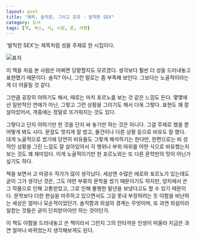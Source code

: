 ```yaml
---
layout: post
title: "쾌락, 솔직함, 그리고 은유 - 발칙한 SEX"
category: 도서
tags: [책, 섹스, 시, 시랑, 룬, 서평]
---
```


'발칙한 SEX'는 제목처럼 성을 주제로 한 시집이다.

![표지](https://lh3.googleusercontent.com/W8Ue-ngwd5a9rjSFI0n5lihJnRLnIattxhZcMJG_vInJh11jSJm5OhgH3CPsJEU2MR3oBrTbuxxtDA=s480)

이 책을 처음 본 사람은 어쩌면 당황할지도 모르겠다.
생각보다 훨씬 더 성을 드러내놓고 표현했기 때문이다.
솔직? 아니, 그런 말로는 좀 부족해 보인다.
그보다는 노골적이라는 게 더 어울릴 것 같다.

그만큼 굉장히 야하기도 해서,
때로는 마치 포르노를 보는 것 같은 느낌도 든다.
몇몇에선 일반적인 연애가 아닌, 그렇고 그런 상황을 그리기도 해서 더욱 그렇다.
표현도 꽤 잘 살아있어서,
개중에는 정말로 뜨거워지는 것도 있다.

그렇다고 단지 야하기만 한 것을 단지 싸 놓기만 하는 것은 아니다.
그걸 주제로 했을 뿐 어떻게 봐도 시다.
문장도 멋지게 잘 썼고,
물건이나 다른 상황 등으로 비유도 잘 했다.
대게 노골적으로 썼기에 당연히 비유들도 그렇게 해석하기는 한다만,
한편으로는 비 성적인 상황을 그린 느낌도 잘 살아있어서
각 행위나 부위 따위를 어떤 식으로 비유했는지 보는 것도 꽤 재미있다.
이게 노골적이기만 한 포르노와는 또 다른 문학만의 맛이 아닌가 싶기도 하다.

책을 보면서 고 마광수 작가가 많이 생각났다.
세상엔 수많은 에로와 포르노가 있는데도 굳이 그가 생각난 것은,
그도 야한 부류의 문학을 썼기 때문이기도 하지만,
양지에서 쓴 그 작품으로 인해 고통받았고,
그로 인해 불행한 말년을 보냈다고도 할 수 있기 때문이다.
문학보다 더한 현실을 마주하고 있으면서도
그걸 못내 부정하려는 듯 야함을 비난하는 세상은 얼마나 모순적이었던가.
솔직함과 외설의 경계는 무엇이며,
또 과연 외설이라 일컫는 것들은 굳이 단죄받아야만 하는 것이던가.

이 책도 야함을 드러내놓고 쓴 책이라서 그런지
그의 안타까운 인생이 떠올라
지금은 과연 얼마나 바뀌었는지 생각해보게도 된다.
